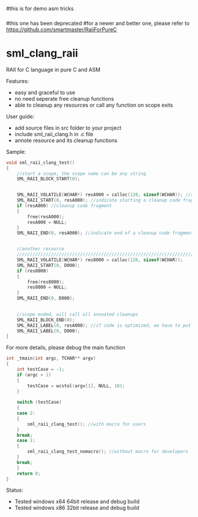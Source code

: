 #this is for demo asm tricks
###
#this one has been deprecated 
#for a newer and better one, please refer to https://github.com/smartmaster/RaiiForPureC


# sml_clang_raii
RAII for C language in pure C and ASM

Features:
- easy and graceful to use
- no need seperate free cleanup functions
- able to cleanup any resources or call any function on scope exits


User guide:
- add source files in src folder to your project
- include sml_raii_clang.h in .c file
- annote resource and its cleanup functions


Sample:

```c
void sml_raii_clang_test()
{
	//start a scope, the scope name can be any string
	SML_RAII_BLOCK_START(0); 


	SML_RAII_VOLATILE(WCHAR*) resA000 = calloc(128, sizeof(WCHAR)); //allocate memory resource
	SML_RAII_START(0, resA000); //indicate starting a cleanup code fragment, here 'resA000' can be any string you want
	if (resA000) //cleanup code fragment
	{
		free(resA000);
		resA000 = NULL;
	}
	SML_RAII_END(0, resA000); //indicate end of a cleanup code fragment


	//another resource
	//////////////////////////////////////////////////////////////////////////
	SML_RAII_VOLATILE(WCHAR*) res8000 = calloc(128, sizeof(WCHAR));
	SML_RAII_START(0, D000);
	if (res8000)
	{
		free(res8000);
		res8000 = NULL;
	}
	SML_RAII_END(0, D000);

	
	//scope ended, will call all annoated cleanups
	SML_RAII_BLOCK_END(0);
	SML_RAII_LABEL(0, resA000); //if code is optimized, we have to put labels after SML_RAII_BLOCK_END
	SML_RAII_LABEL(0, D000);
}
```

For more details, please debug the main function

```c
int _tmain(int argc, TCHAR** argv)
{
	int testCase = -1;
	if (argc > 1)
	{
		testCase = wcstol(argv[1], NULL, 10);
	}
	
	switch (testCase)
	{
	case 2:
	{
		sml_raii_clang_test(); //with macro for users
	}
	break;
	case 1:
	{
		sml_raii_clang_test_nomacro(); //without macro for developers
	}
	break;
	}
	return 0;
}
```

Status:
- Tested windows x64 64bit release and debug build
- Tested windows x86 32bit release and debug build
